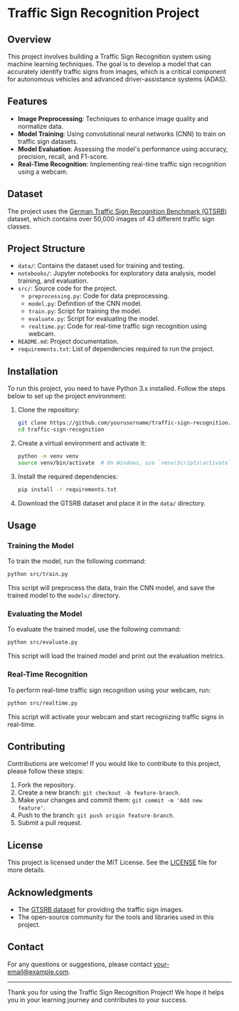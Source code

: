 # Traffic Sign Recognition Project

## Overview

This project involves building a Traffic Sign Recognition system using machine learning techniques. The goal is to develop a model that can accurately identify traffic signs from images, which is a critical component for autonomous vehicles and advanced driver-assistance systems (ADAS).

## Features

- **Image Preprocessing**: Techniques to enhance image quality and normalize data.
- **Model Training**: Using convolutional neural networks (CNN) to train on traffic sign datasets.
- **Model Evaluation**: Assessing the model's performance using accuracy, precision, recall, and F1-score.
- **Real-Time Recognition**: Implementing real-time traffic sign recognition using a webcam.

## Dataset

The project uses the [German Traffic Sign Recognition Benchmark (GTSRB)](http://benchmark.ini.rub.de/?section=gtsrb&subsection=dataset) dataset, which contains over 50,000 images of 43 different traffic sign classes.

## Project Structure

- `data/`: Contains the dataset used for training and testing.
- `notebooks/`: Jupyter notebooks for exploratory data analysis, model training, and evaluation.
- `src/`: Source code for the project.
  - `preprocessing.py`: Code for data preprocessing.
  - `model.py`: Definition of the CNN model.
  - `train.py`: Script for training the model.
  - `evaluate.py`: Script for evaluating the model.
  - `realtime.py`: Code for real-time traffic sign recognition using webcam.
- `README.md`: Project documentation.
- `requirements.txt`: List of dependencies required to run the project.

## Installation

To run this project, you need to have Python 3.x installed. Follow the steps below to set up the project environment:

1. Clone the repository:
   ```bash
   git clone https://github.com/yourusername/traffic-sign-recognition.git
   cd traffic-sign-recognition
   ```

2. Create a virtual environment and activate it:
   ```bash
   python -m venv venv
   source venv/bin/activate  # On Windows, use `venv\Scripts\activate`
   ```

3. Install the required dependencies:
   ```bash
   pip install -r requirements.txt
   ```

4. Download the GTSRB dataset and place it in the `data/` directory.

## Usage

### Training the Model

To train the model, run the following command:
```bash
python src/train.py
```
This script will preprocess the data, train the CNN model, and save the trained model to the `models/` directory.

### Evaluating the Model

To evaluate the trained model, use the following command:
```bash
python src/evaluate.py
```
This script will load the trained model and print out the evaluation metrics.

### Real-Time Recognition

To perform real-time traffic sign recognition using your webcam, run:
```bash
python src/realtime.py
```
This script will activate your webcam and start recognizing traffic signs in real-time.

## Contributing

Contributions are welcome! If you would like to contribute to this project, please follow these steps:

1. Fork the repository.
2. Create a new branch: `git checkout -b feature-branch`.
3. Make your changes and commit them: `git commit -m 'Add new feature'`.
4. Push to the branch: `git push origin feature-branch`.
5. Submit a pull request.

## License

This project is licensed under the MIT License. See the [LICENSE](LICENSE) file for more details.

## Acknowledgments

- The [GTSRB dataset](http://benchmark.ini.rub.de/?section=gtsrb&subsection=dataset) for providing the traffic sign images.
- The open-source community for the tools and libraries used in this project.

## Contact

For any questions or suggestions, please contact [your-email@example.com](mailto:your-email@example.com).

---

Thank you for using the Traffic Sign Recognition Project! We hope it helps you in your learning journey and contributes to your success.
